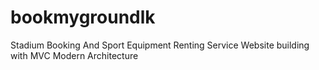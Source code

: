# bookmygroundlk
Stadium Booking And Sport Equipment Renting Service Website building with MVC Modern Architecture
